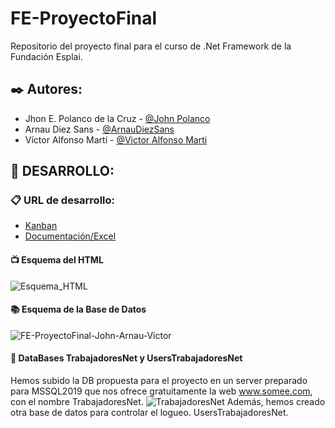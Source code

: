 # FE-ProyectoFinal
Repositorio del proyecto final para el curso de .Net Framework de la Fundación Esplai.

## ✒️ Autores: 
  - Jhon E. Polanco de la Cruz - [@John Polanco](https://github.com/Jepolancodlc)
  - Arnau Diez Sans - [@ArnauDiezSans](https://github.com/ArnauDiezSans)
  - Víctor Alfonso Martí - [@Victor Alfonso Marti](https://github.com/VictorAlfonsoMarti)


## 🔧 DESARROLLO: 
  ### 📋 URL de desarrollo:
  - [Kanban](https://kiderak.kanbantool.com/b/692679-proyecto-net)
  - [Documentación/Excel](https://docs.google.com/spreadsheets/d/1sH2pBbwybgrSqXncCr9RzC4Qd_7Ur8B1ZHSZ36xWdgc/edit?usp=sharing)

  #### 📺 Esquema del HTML 
  ![Esquema_HTML](https://user-images.githubusercontent.com/9554810/108497914-6e92fc00-72ac-11eb-83ab-6709ab83e0de.png)
  
  #### 📚 Esquema de la Base de Datos
  ![FE-ProyectoFinal-John-Arnau-Victor](https://user-images.githubusercontent.com/9554810/108637754-45c95d00-748c-11eb-9731-5905c9504caa.png)
  
  #### :newspaper: DataBases TrabajadoresNet y UsersTrabajadoresNet
  Hemos subido la DB propuesta para el proyecto en un server preparado para MSSQL2019 que nos ofrece gratuitamente la web www.somee.com, con el nombre TrabajadoresNet.
  ![TrabajadoresNet](https://user-images.githubusercontent.com/76475912/108819716-79ef6b80-75bb-11eb-874a-eea44d2bd176.JPG)
  Además, hemos creado otra base de datos para controlar el logueo. UsersTrabajadoresNet.
